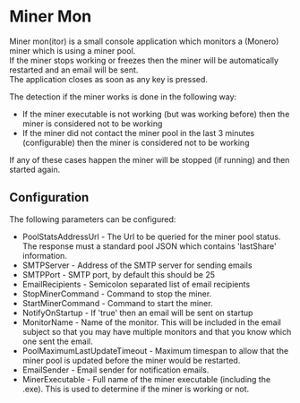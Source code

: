 # Miner Mon
Miner mon(itor) is a small console application which monitors a (Monero) miner which is using a miner pool.  
If the miner stops working or freezes then the miner will be automatically restarted and an email will be sent.  
The application closes as soon as any key is pressed.

The detection if the miner works is done in the following way:
- If the miner executable is not working (but was working before) then the miner is considered not to be working
- If the miner did not contact the miner pool in the last 3 minutes (configurable) then the miner is considered not to be working

If any of these cases happen the miner will be stopped (if running) and then started again.

## Configuration
The following parameters can be configured:
- PoolStatsAddressUrl - The Url to be queried for the miner pool status. The response must a standard pool JSON which contains 'lastShare' information.
- SMTPServer - Address of the SMTP server for sending emails
- SMTPPort - SMTP port, by default this should be 25
- EmailRecipients - Semicolon separated list of email recipients
- StopMinerCommand - Command to stop the miner. 
- StartMinerCommand - Command to start the miner. 
- NotifyOnStartup - If 'true' then an email will be sent on startup
- MonitorName - Name of the monitor. This will be included in the email subject so that you may have multiple monitors and that you know which one sent the email.
- PoolMaximumLastUpdateTimeout - Maximum timespan to allow that the miner pool is updated before the miner would be restarted. 
- EmailSender - Email sender for notification emails.
- MinerExecutable - Full name of the miner executable (including the .exe). This is used to determine if the miner is working or not.




